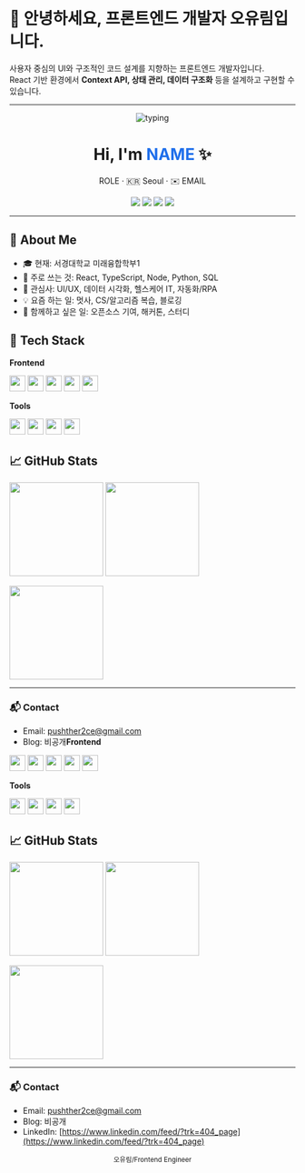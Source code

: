 # 👋 안녕하세요, 프론트엔드 개발자 오유림입니다.

사용자 중심의 UI와 구조적인 코드 설계를 지향하는 프론트엔드 개발자입니다.  
React 기반 환경에서 **Context API, 상태 관리, 데이터 구조화** 등을 설계하고 구현할 수 있습니다.

---

<p align="center">
  <img src="https://readme-typing-svg.herokuapp.com?font=Pretendard&size=28&duration=3000&pause=800&color=1F6FEB&center=true&vCenter=true&width=700&lines=Welcome+to+my+GitHub!;안녕하세요+:+)++방문해+주셔서+감사해요;I+love+building+useful+and+delightful+software." alt="typing"/>
</p>

<h1 align="center">Hi, I'm <span style="color:#1F6FEB">NAME</span> ✨</h1>
<p align="center">ROLE · 🇰🇷 Seoul · ✉️ EMAIL</p>

<p align="center">
  <a href="https://github.com/USERNAME"><img src="https://img.shields.io/badge/GitHub-181717?logo=github&logoColor=white"/></a>
  <a href="https://www.linkedin.com/in/LINKEDIN/"><img src="https://img.shields.io/badge/LinkedIn-0A66C2?logo=linkedin&logoColor=white"/></a>
  <a href="https://BLOG"><img src="https://img.shields.io/badge/Blog-222222?logo=vercel&logoColor=white"/></a>
  <a href="mailto:EMAIL"><img src="https://img.shields.io/badge/Contact-005FF9?logo=minutemailer&logoColor=white"/></a>
</p>

---

## 🌟 About Me

* 🎓 현재: 서경대학교 미래융합학부1
* 🧰 주로 쓰는 것: React, TypeScript, Node, Python, SQL
* 🧪 관심사: UI/UX, 데이터 시각화, 헬스케어 IT, 자동화/RPA
* 💡 요즘 하는 일: 멋사, CS/알고리즘 복습, 블로깅
* 🤝 함께하고 싶은 일: 오픈소스 기여, 해커톤, 스터디

## 🧩 Tech Stack

**Frontend**

<img height="28" src="https://cdn.jsdelivr.net/gh/devicons/devicon/icons/react/react-original.svg"/>
<img height="28" src="https://cdn.jsdelivr.net/gh/devicons/devicon/icons/typescript/typescript-original.svg"/>
<img height="28" src="https://cdn.jsdelivr.net/gh/devicons/devicon/icons/javascript/javascript-original.svg"/>
<img height="28" src="https://cdn.jsdelivr.net/gh/devicons/devicon/icons/vitejs/vitejs-original.svg"/>
<img height="28" src="https://cdn.jsdelivr.net/gh/devicons/devicon/icons/tailwindcss/tailwindcss-plain.svg"/>

**Tools**

<img height="28" src="https://cdn.jsdelivr.net/gh/devicons/devicon/icons/git/git-original.svg"/>
<img height="28" src="https://cdn.jsdelivr.net/gh/devicons/devicon/icons/github/github-original.svg"/>
<img height="28" src="https://cdn.jsdelivr.net/gh/devicons/devicon/icons/figma/figma-original.svg"/>
<img height="28" src="https://cdn.jsdelivr.net/gh/devicons/devicon/icons/docker/docker-original.svg"/>

## 📈 GitHub Stats

<p>
  <img height="165" src="https://github-readme-stats.vercel.app/api?username=USERNAME&show_icons=true&theme=transparent" />
  <img height="165" src="https://github-readme-streak-stats.herokuapp.com/?user=USERNAME&theme=transparent" />
</p>
<p>
  <img height="165" src="https://github-readme-stats.vercel.app/api/top-langs/?username=USERNAME&layout=compact&langs_count=8&theme=transparent" />
</p>

<!-- 활동 그래프 -->

<!-- <img src="https://github-readme-activity-graph.vercel.app/graph?username=USERNAME&radius=8&theme=github-compact"/> -->

---

### 📬 Contact

* Email: pushther2ce@gmail.com
* Blog: 비공개**Frontend**

<img height="28" src="https://cdn.jsdelivr.net/gh/devicons/devicon/icons/react/react-original.svg"/>
<img height="28" src="https://cdn.jsdelivr.net/gh/devicons/devicon/icons/typescript/typescript-original.svg"/>
<img height="28" src="https://cdn.jsdelivr.net/gh/devicons/devicon/icons/javascript/javascript-original.svg"/>
<img height="28" src="https://cdn.jsdelivr.net/gh/devicons/devicon/icons/vitejs/vitejs-original.svg"/>
<img height="28" src="https://cdn.jsdelivr.net/gh/devicons/devicon/icons/tailwindcss/tailwindcss-plain.svg"/>

**Tools**

<img height="28" src="https://cdn.jsdelivr.net/gh/devicons/devicon/icons/git/git-original.svg"/>
<img height="28" src="https://cdn.jsdelivr.net/gh/devicons/devicon/icons/github/github-original.svg"/>
<img height="28" src="https://cdn.jsdelivr.net/gh/devicons/devicon/icons/figma/figma-original.svg"/>
<img height="28" src="https://cdn.jsdelivr.net/gh/devicons/devicon/icons/docker/docker-original.svg"/>

## 📈 GitHub Stats

<p>
  <img height="165" src="https://github-readme-stats.vercel.app/api?username=USERNAME&show_icons=true&theme=transparent" />
  <img height="165" src="https://github-readme-streak-stats.herokuapp.com/?user=USERNAME&theme=transparent" />
</p>
<p>
  <img height="165" src="https://github-readme-stats.vercel.app/api/top-langs/?username=USERNAME&layout=compact&langs_count=8&theme=transparent" />
</p>

<!-- 활동 그래프 -->

<!-- <img src="https://github-readme-activity-graph.vercel.app/graph?username=USERNAME&radius=8&theme=github-compact"/> -->

---

### 📬 Contact

* Email: pushther2ce@gmail.com
* Blog: 비공개
* LinkedIn: [https://www.linkedin.com/feed/?trk=404_page](https://www.linkedin.com/feed/?trk=404_page)
<p align="center">
  <sub>오유림/Frontend Engineer</sub>
</p>
